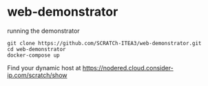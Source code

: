 # web-demonstrator


running the demonstrator

```
git clone https://github.com/SCRATCh-ITEA3/web-demonstrator.git
cd web-demonstrator
docker-compose up
```

Find your dynamic host at https://nodered.cloud.consider-ip.com/scratch/show
